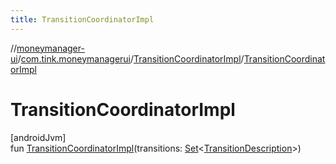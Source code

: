 ```yaml
---
title: TransitionCoordinatorImpl
---
```

//[moneymanager-ui](../../../index.html)/[com.tink.moneymanagerui](../index.html)/[TransitionCoordinatorImpl](index.html)/[TransitionCoordinatorImpl](-transition-coordinator-impl.html)



# TransitionCoordinatorImpl



[androidJvm]\
fun [TransitionCoordinatorImpl](-transition-coordinator-impl.html)(transitions: [Set](https://kotlinlang.org/api/latest/jvm/stdlib/kotlin.collections/-set/index.html)&lt;[TransitionDescription](../-transition-description/index.html)&gt;)




